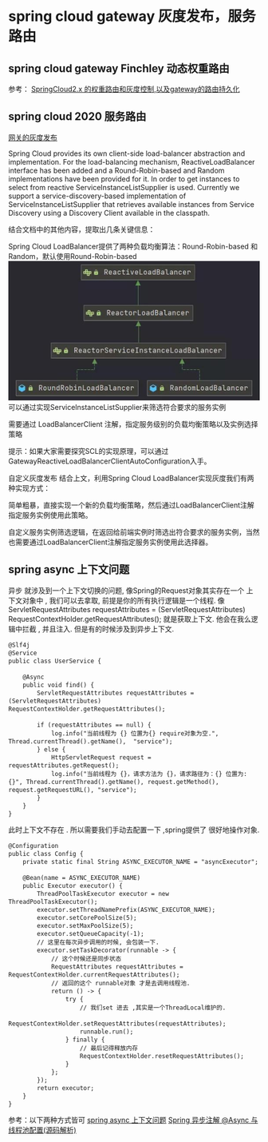 # spring cloud gateway 灰度发布，服务路由



## spring cloud gateway Finchley 动态权重路由

参考：
[SpringCloud2.x 的权重路由和灰度控制,以及gateway的路由持久化](https://blog.csdn.net/cdy1996/article/details/94316726?spm=1001.2101.3001.6650.2&utm_medium=distribute.pc_relevant.none-task-blog-2%7Edefault%7ECTRLIST%7ERate-2.pc_relevant_antiscanv2&depth_1-utm_source=distribute.pc_relevant.none-task-blog-2%7Edefault%7ECTRLIST%7ERate-2.pc_relevant_antiscanv2&utm_relevant_index=3)


## spring cloud 2020 服务路由

[网关的灰度发布](https://developer.51cto.com/article/665949.html)

Spring Cloud provides its own client-side load-balancer abstraction and implementation. For the load-balancing mechanism, ReactiveLoadBalancer interface has been added and a Round-Robin-based and Random implementations have been provided for it. In order to get instances to select from reactive ServiceInstanceListSupplier is used. Currently we support a service-discovery-based implementation of ServiceInstanceListSupplier that retrieves available instances from Service Discovery using a Discovery Client available in the classpath.

结合文档中的其他内容，提取出几条关键信息：

Spring Cloud LoadBalancer提供了两种负载均衡算法：Round-Robin-based 和 Random，默认使用Round-Robin-based
![img.png](img.png)
可以通过实现ServiceInstanceListSupplier来筛选符合要求的服务实例

需要通过 LoadBalancerClient 注解，指定服务级别的负载均衡策略以及实例选择策略

提示：如果大家需要探究SCL的实现原理，可以通过GatewayReactiveLoadBalancerClientAutoConfiguration入手。

自定义灰度发布
结合上文，利用Spring Cloud LoadBalancer实现灰度我们有两种实现方式：

简单粗暴，直接实现一个新的负载均衡策略，然后通过LoadBalancerClient注解指定服务实例使用此策略。

自定义服务实例筛选逻辑，在返回给前端实例时筛选出符合要求的服务实例，当然也需要通过LoadBalancerClient注解指定服务实例使用此选择器。

## spring async 上下文问题

异步 就涉及到一个上下文切换的问题, 像Spring的Request对象其实存在一个 上下文对象中 , 我们可以去拿取, 前提是你的所有执行逻辑是一个线程. 像 ServletRequestAttributes
requestAttributes = (ServletRequestAttributes) RequestContextHolder.getRequestAttributes(); 就是获取上下文. 他会在我么逻辑中拦截 , 并且注入.
但是有的时候涉及到异步上下文.

```
@Slf4j
@Service
public class UserService {

    @Async
    public void find() {
        ServletRequestAttributes requestAttributes = (ServletRequestAttributes) RequestContextHolder.getRequestAttributes();

        if (requestAttributes == null) {
            log.info("当前线程为 {} 位置为{} require对象为空.", Thread.currentThread().getName(),  "service");
        } else {
            HttpServletRequest request = requestAttributes.getRequest();
            log.info("当前线程为 {}，请求方法为 {}，请求路径为：{} 位置为:{}", Thread.currentThread().getName(), request.getMethod(), request.getRequestURL(), "service");
        }
    }
}
```

此时上下文不存在 . 所以需要我们手动去配置一下 ,spring提供了 很好地操作对象.

```
@Configuration
public class Config {
    private static final String ASYNC_EXECUTOR_NAME = "asyncExecutor";

    @Bean(name = ASYNC_EXECUTOR_NAME)
    public Executor executor() {
        ThreadPoolTaskExecutor executor = new ThreadPoolTaskExecutor();
        executor.setThreadNamePrefix(ASYNC_EXECUTOR_NAME);
        executor.setCorePoolSize(5);
        executor.setMaxPoolSize(5);
        executor.setQueueCapacity(-1);
        // 这里在每次异步调用的时候, 会包装一下.
        executor.setTaskDecorator(runnable -> {
            // 这个时候还是同步状态
            RequestAttributes requestAttributes = RequestContextHolder.currentRequestAttributes();
            // 返回的这个 runnable对象 才是去调用线程池.
            return () -> {
                try {
                    // 我们set 进去 ,其实是一个ThreadLocal维护的.
                    RequestContextHolder.setRequestAttributes(requestAttributes);
                    runnable.run();
                } finally {
                    // 最后记得释放内存
                    RequestContextHolder.resetRequestAttributes();
                }
            };
        });
        return executor;
    }
}
```

参考：以下两种方式皆可
[spring async 上下文问题](https://juejin.cn/post/6844904135850983431)
[Spring 异步注解 @Async 与线程池配置(源码解析)](https://blog.csdn.net/HX0326CSDN/article/details/121655391)